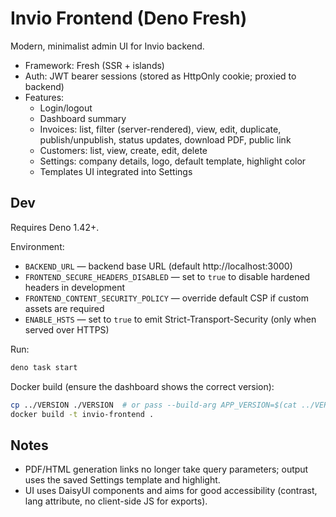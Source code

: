 # Invio Frontend (Deno Fresh)

Modern, minimalist admin UI for Invio backend.

- Framework: Fresh (SSR + islands)
- Auth: JWT bearer sessions (stored as HttpOnly cookie; proxied to backend)
- Features:
  - Login/logout
  - Dashboard summary
  - Invoices: list, filter (server-rendered), view, edit, duplicate,
    publish/unpublish, status updates, download PDF, public link
  - Customers: list, view, create, edit, delete
  - Settings: company details, logo, default template, highlight color
  - Templates UI integrated into Settings

## Dev

Requires Deno 1.42+.

Environment:

- `BACKEND_URL` — backend base URL (default http://localhost:3000)
- `FRONTEND_SECURE_HEADERS_DISABLED` — set to `true` to disable hardened headers in development
- `FRONTEND_CONTENT_SECURITY_POLICY` — override default CSP if custom assets are required
- `ENABLE_HSTS` — set to `true` to emit Strict-Transport-Security (only when served over HTTPS)

Run:

```bash
deno task start
```

Docker build (ensure the dashboard shows the correct version):

```bash
cp ../VERSION ./VERSION  # or pass --build-arg APP_VERSION=$(cat ../VERSION)
docker build -t invio-frontend .
```

## Notes

- PDF/HTML generation links no longer take query parameters; output uses the
  saved Settings template and highlight.
- UI uses DaisyUI components and aims for good accessibility (contrast, lang
  attribute, no client-side JS for exports).
